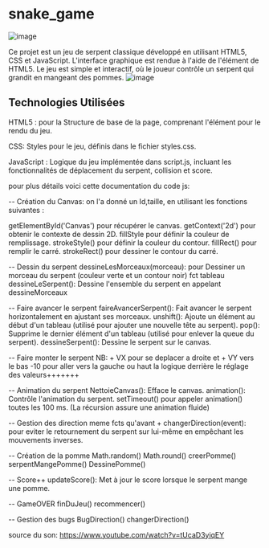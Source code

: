 # snake_game

![image](https://github.com/nouha-ech/nuha-extension/assets/154752182/c6b62843-5b51-4091-bc01-0dd075ab4a87)




Ce projet est un jeu de serpent classique développé en utilisant HTML5, CSS et JavaScript. L'interface graphique est rendue à l'aide de l'élément <canvas> de HTML5. Le jeu est simple et interactif, où le joueur contrôle un serpent qui grandit en mangeant des pommes.
![image](https://github.com/nouha-ech/nuha-extension/assets/154752182/578ac8da-9e6e-4fc1-b91e-253466bda619)


## Technologies Utilisées

HTML5 : pour la Structure de base de la page, comprenant l'élément <canvas> pour le rendu du jeu.

CSS: Styles pour le jeu, définis dans le fichier styles.css.

JavaScript : Logique du jeu implémentée dans script.js, incluant les fonctionnalités de déplacement du serpent, collision et score.

 pour plus détails voici cette documentation du code js:
 
-- Création du Canvas:
on l'a donné un Id,taille, en utilisant les fonctions suivantes :

getElementById('Canvas') pour récupérer le canvas.
getContext('2d') pour obtenir le contexte de dessin 2D.
fillStyle pour définir la couleur de remplissage.
strokeStyle() pour définir la couleur du contour.
fillRect() pour remplir le carré.
strokeRect() pour dessiner le contour du carré.

-- Dessin du serpent
dessineLesMorceaux(morceau): pour Dessiner un morceau du serpent (couleur verte et un contour noir) fct tableau
dessineLeSerpent(): Dessine l'ensemble du serpent en appelant dessineMorceaux

-- Faire avancer le serpent
faireAvancerSerpent(): Fait avancer le serpent horizontalement en ajustant ses morceaux.
unshift(): Ajoute un élément au début d'un tableau (utilisé pour ajouter une nouvelle tête au serpent).
pop(): Supprime le dernier élément d'un tableau (utilisé pour enlever la queue du serpent).
dessineSerpent(): Dessine le serpent sur le canvas.

-- Faire monter le serpent
NB: + VX pour se deplacer a droite et + VY vers le bas
-10 pour aller vers la gauche ou haut
la logique derrière le réglage des valeurs+++++++

-- Animation du serpent
NettoieCanvas(): Efface le canvas.
animation(): Contrôle l'animation du serpent.
setTimeout() pour appeler animation() toutes les 100 ms.
(La récursion assure une animation fluide)

-- Gestion des direction
meme fcts qu'avant +
changerDirection(event): pour eviter le retournement du serpent sur lui-même en empêchant les mouvements inverses.

-- Création de la pomme
Math.random()
Math.round()
creerPomme()
serpentMangePomme()
DessinePomme()

-- Score++
updateScore(): Met à jour le score lorsque le serpent mange une pomme.

-- GameOVER
finDuJeu()
recommencer()

-- Gestion des bugs
BugDirection()
changerDirection()


source du son: <https://www.youtube.com/watch?v=tUcaD3yiqEY>
